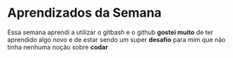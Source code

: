 # Aprendizados da Semana 
Essa semana aprendi a utilizar o gitbash e o github **gostei muito** de ter aprendido algo novo e de estar sendo um super **desafio** para mim que não tinha nenhuma noção sobre **codar**